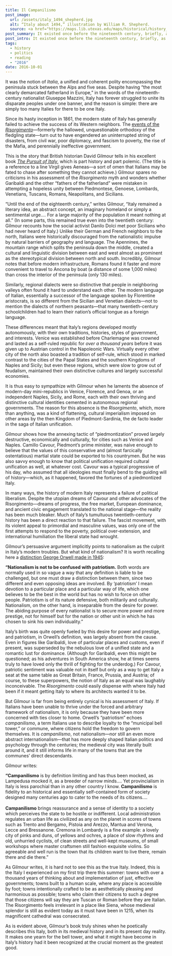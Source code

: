 ```yaml
---
title: Il Campanilismo
post_image:
  url: /assets/italy_1494_shepherd.jpg
  alt: “Italy about 1494,” illustration by William R. Shepherd.
  source: <a href="https://maps.lib.utexas.edu/maps/historical/history_shepherd_1923.html">U Texas Libraries</a>
post_summary: It existed once before the nineteenth century, briefly, as part of the vast imperial structure of the Roman Empire. Before that it had been a vague idea from myth; later it was a clearer hope of statesmen and romantics, but still mostly unattainable and undesirable. It was the notion of <em>Italia</em>, a unified and coherent polity encompassing the peninsula stuck between the Alps and five seas.
post_intro: It existed once before the nineteenth century, briefly, as part of the vast imperial structure of the Roman Empire. Before that it had been a vague idea from myth; later it was a clearer hope of statesmen and romantics, but still mostly unattainable and undesirable.
tags:
  - history
  - politics
  - reading
  - "2016"
date: 2016-10-01
---
```


It was the notion of _Italia_, a unified and coherent polity encompassing the peninsula stuck between the Alps and five seas. Despite having “the most clearly demarcated fatherland in Europe,” in the words of the nineteenth-century nationalist Giuseppe Mazzini, Italy has forever struggled to unite its disparate peoples under one banner, and the reason is simple: there are simply too many Italies for there to be one Italy.

Since its hasty inception in 1861, the modern state of Italy has generally failed to achieve the success of its Western neighbors. The [events of the _Risorgimento_](http://www.theflorentine.net/lifestyle/2011/03/the-italian-risorgimento-a-timeline/)—formerly the hallowed, unquestionable orthodoxy of the fledgling state—turn out to have engendered an uninterrupted string of disasters, from civil war, poor diplomacy, and fascism to poverty, the rise of the Mafia, and perennially ineffective government.

This is the story that British historian David Gilmour tells in his excellent book _[The Pursuit of Italy](https://www.amazon.com/Pursuit-Italy-History-Regions-Peoples/dp/0374533601)_, which is part history and part polemic. (The title is a reference to a line Virgil gives Aeneas—a sort of omen that Italians may be fated to chase after something they cannot achieve.) Gilmour spares no criticisms in his assessment of the _Risorgimento_ myth and wonders whether Garibaldi and the other “fathers of the fatherland” were mistaken in attempting a hopeless unity between Piedmontese, Genoese, Lombards, Venetians, Tuscans, Romans, Neapolitans, and Sicilians.

“Until the end of the eighteenth century,” writes Gilmour, “Italy remained a literary idea, an abstract concept, an imaginary homeland or simply a sentimental urge…. For a large majority of the population it meant nothing at all.” (In some parts, this remained true even into the twentieth century: Gilmour recounts how the social activist Danilo Dolci met poor Sicilians who had never heard of Italy.) Unlike their German and French neighbors to the north, Italians were historically discouraged from the nationalistic impulse by natural barriers of geography and language. The Apennines, the mountain range which splits the peninsula down the middle, created a cultural and linguistic division between east and west almost as prominent as the stereotypical division between north and south. Incredibly, Gilmour notes that before modern infrastructure, Romans found it faster and more convenient to travel to Ancona by boat (a distance of some 1,000 miles) than cross the interior of the peninsula (only 130 miles).

Similarly, regional dialects were so distinctive that people in neighboring valleys often found it hard to understand each other. The modern language of Italian, essentially a successor of the language spoken by Florentine aristocrats, is so different from the Sicilian and Venetian dialects—not to mention the dialects of northern peasants—that many twentieth-century schoolchildren had to learn their nation’s official tongue as a foreign language.

These differences meant that Italy’s regions developed mostly autonomously, with their own traditions, histories, styles of government, and interests. Venice was established before Charlemagne was crowned and lasted as a self-ruled republic for _over a thousand years_ before it was given up to Austrian control in the Napoleonic Wars. Virtually every other city of the north also boasted a tradition of self-rule, which stood in marked contrast to the cities of the Papal States and the southern Kingdoms of Naples and Sicily; but even these regions, which were slow to grow out of feudalism, maintained their own distinctive cultures and largely successful economies.

It is thus easy to sympathize with Gilmour when he laments the absence of modern-day mini-republics in Venice, Florence, and Genoa, or an independent Naples, Sicily, and Rome, each with their own thriving and distinctive cultural identities cemented in autonomous regional governments. The reason for this absence is the _Risorgimento_, which, more than anything, was a kind of flattening, cultural imperialism imposed on other areas by the then Kingdom of Piedmont-Sardinia, the de facto leader in the saga of Italian unification.

Gilmour shows how the annexing tactic of “piedmontization” proved largely destructive, economically and culturally, for cities such as Venice and Naples. Camillo Cavour, Piedmont’s prime minister, was naive enough to believe that the values of this conservative and (almost farcically ostentatious) martial state could be exported to his countrymen. But he was also savvy enough to know that political unification required cultural unification as well, at whatever cost. Cavour was a typical progressive of his day, who assumed that all ideologies must finally bend to the guiding will of history—which, as it happened, favored the fortunes of a piedmontized Italy.

In many ways, the history of modern Italy represents a failure of political liberalism. Despite the utopian dreams of Cavour and other advocates of the Risorgimento—dreams of progress, the free market, European dominance, and ancient civic engagement translated to the national stage—the reality has been much bleaker. Much of Italy’s tumultuous twentieth-century history has been a direct reaction to that failure. The fascist movement, with its violent appeal to primordial and masculine values, was only one of the first attempts to respond to the poverty, political over-extension, and international humiliation the liberal state had wrought.

Gilmour’s persuasive argument implicitly points to nationalism as the culprit in Italy’s modern troubles. But what kind of nationalism? It is worth recalling here a [distinction George Orwell made in 1945](http://orwell.ru/library/essays/nationalism/english/e_nat):

<div class="blockquote"><strong>“Nationalism is not to be confused with patriotism.</strong> Both words are normally used in so vague a way that any definition is liable to be challenged, but one must draw a distinction between them, since two different and even opposing ideas are involved. By ‘patriotism’ I mean devotion to a particular place and a particular way of life, which one believes to be the best in the world but has no wish to force on other people. Patriotism is of its nature defensive, both militarily and culturally. Nationalism, on the other hand, is inseparable from the desire for power. The abiding purpose of every nationalist is to secure more power and more prestige, not for himself but for the nation or other unit in which he has chosen to sink his own individuality.”</div>

Italy’s birth was quite openly fueled by this desire for power and prestige, and patriotism, in Orwell’s definition, was largely absent from the cause. Even in figures like Garibaldi, love of particular places and customs, even if present, was superseded by the nebulous love of a unified state and a romantic lust for dominance. (Although for Garibaldi, even this might be questioned; as his adventures in South America show, he at times seems truly to have loved only the thrill of fighting for the underdog.) For Cavour, patriotic sentiment was valuable not in itself but only as a way to get Italy a seat at the same table as Great Britain, France, Prussia, and Austria; of course, to these superpowers, the notion of Italy as an equal was laughably inconceivable. The _Risorgimento_ could easily dispense with where Italy had been if it meant getting Italy to where its architects wanted it to be.

But Gilmour is far from being entirely cynical is his assessment of Italy. If Italians have been unable to thrive under the forced and arbitrary framework of nationalism, it is only because they have been more concerned with ties closer to home. Orwell’s “patriotism” echoes _campanilismo_, a term Italians use to describe loyalty to the “municipal bell tower,” or commune, where citizens hold the freedom to govern themselves. It is _campanilismo_, not nationalism—nor still an even more abstract internationalism—that has more deeply shaped Italian politics and psychology through the centuries; the medieval city was literally built around it, and it still informs life in many of the towns that are the communes’ direct descendants.

Gilmour writes:

<div class="blockquote"><strong>“Campanilismo</strong> is by definition limiting and has thus been mocked, as Lampedusa mocked it, as a breeder of narrow minds…. Yet provincialism in Italy is less parochial than in any other country I know. <strong>Campanilismo</strong> is fidelity to an historical and essentially self-contained form of society designed many centuries ago to cater to the needs of its citizens.…
<br><br>
<strong>Campanilismo</strong> brings reassurance and a sense of identity to a society which perceives the state to be hostile or indifferent. Local administration regulates an urban life as civilized as any on the planet in scores of towns such as Trento and Bergamo, Pistoia and Arezzo, Mantua and Verona, Lecce and Bressanone. Cremona in Lombardy is a fine example: a lovely city of pinks and duns, of yellows and ochres, a place of slow rhythms and old, unhurried cyclists, of clean streets and well-kept museums, of small workshops where master craftsmen still fashion exquisite violins. So agreeable and well run is the town that its children want to live there, remain there and die there.”</div>

As Gilmour writes, it is hard not to see this as the true Italy. Indeed, this is the Italy I experienced on my first trip there this summer: towns with over a thousand years of thinking about and implementation of just, effective governments; towns built to a human scale, where any place is accessible by foot; towns intentionally crafted to be as aesthetically pleasing and harmonious as possible; towns who claim their citizens to such a degree that those citizens will say they are Tuscan or Roman before they are Italian. The Risorgimento feels irrelevant in a place like Siena, whose medieval splendor is still as evident today as it must have been in 1215, when its magnificent cathedral was consecrated.

As is evident above, Gilmour’s book truly shines when he poetically describes this Italy, both in its medieval history and in its present day reality. It makes one yearn for the bell tower, and what it might have become in Italy’s history had it been recognized at the crucial moment as the greatest good.
